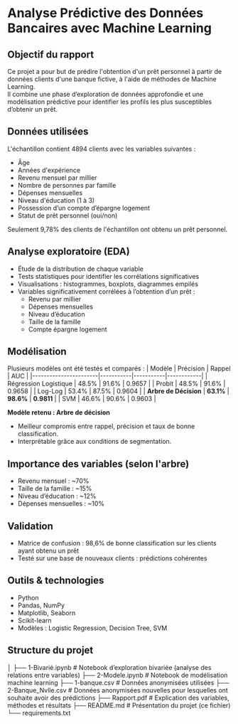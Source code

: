 # Analyse Prédictive des Données Bancaires avec Machine Learning

## Objectif du rapport
Ce projet a pour but de prédire l'obtention d'un prêt personnel à partir de données clients d'une banque fictive, à l'aide de méthodes de Machine Learning.  
Il combine une phase d’exploration de données approfondie et une modélisation prédictive pour identifier les profils les plus susceptibles d’obtenir un prêt.

## Données utilisées
L'échantillon contient 4894 clients avec les variables suivantes :
- Âge
- Années d'expérience
- Revenu mensuel par millier
- Nombre de personnes par famille
- Dépenses mensuelles
- Niveau d'éducation (1 à 3)
- Possession d’un compte d’épargne logement
- Statut de prêt personnel (oui/non)

Seulement 9,78% des clients de l'échantillon ont obtenu un prêt personnel.

## Analyse exploratoire (EDA)
- Étude de la distribution de chaque variable
- Tests statistiques pour identifier les corrélations significatives
- Visualisations : histogrammes, boxplots, diagrammes empilés
- Variables significativement corrélées à l’obtention d’un prêt :
  - Revenu par millier
  - Dépenses mensuelles
  - Niveau d’éducation
  - Taille de la famille
  - Compte épargne logement

## Modélisation
Plusieurs modèles ont été testés et comparés :
| Modèle                | Précision | Rappel    | AUC        |
|-----------------------|-----------|-----------|------------|
| Régression Logistique | 48.5%     | 91.6%     | 0.9657     |
| Probit                | 48.5%     | 91.6%     | 0.9658     |
| Log-Log               | 53.4%     | 87.5%     | 0.9604     |
| **Arbre de Décision** | **63.1%** | **98.6%** | **0.9811** |
| SVM                   | 46.6%     | 90.6%     | 0.9603     |

**Modèle retenu : Arbre de décision**  
 - Meilleur compromis entre rappel, précision et taux de bonne classification.  
 - Interprétable grâce aux conditions de segmentation.

##  Importance des variables (selon l'arbre)
- Revenu mensuel : ~70%
- Taille de la famille : ~15%
- Niveau d’éducation : ~12%
- Dépenses mensuelles : ~10%

##  Validation
- Matrice de confusion : 98,6% de bonne classification sur les clients ayant obtenu un prêt
- Testé sur une base de nouveaux clients : prédictions cohérentes

## Outils & technologies
- Python
- Pandas, NumPy
- Matplotlib, Seaborn
- Scikit-learn
- Modèles : Logistic Regression, Decision Tree, SVM

## Structure du projet
│
├── 1-Bivarié.ipynb # Notebook d’exploration bivariée (analyse des relations entre variables)
├── 2-Modele.ipynb # Notebook de modélisation machine learning
├── 1-banque.csv # Données anonymisées utilisées
├── 2-Banque_Nvlle.csv # Données anonymisées nouvelles pour lesquelles ont souhaite avoir des prédictions
├── Rapport.pdf # Explication des variables, méthodes et résultats
├── README.md # Présentation du projet (ce fichier)
└── requirements.txt